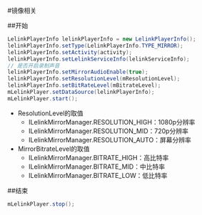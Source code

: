 #镜像相关

##开始
```java
LelinkPlayerInfo lelinkPlayerInfo = new LelinkPlayerInfo();
lelinkPlayerInfo.setType(LelinkPlayerInfo.TYPE_MIRROR);
lelinkPlayerInfo.setActivity(activity);
lelinkPlayerInfo.setLelinkServiceInfo(lelinkServiceInfo);
// 是否开启录制声音
lelinkPlayerInfo.setMirrorAudioEnable(true);
lelinkPlayerInfo.setResolutionLevel(mResolutionLevel);
lelinkPlayerInfo.setBitRateLevel(mBitrateLevel);
mLelinkPlayer.setDataSource(lelinkPlayerInfo);
mLelinkPlayer.start();
```
- ResolutionLevel的取值
    - ILelinkMirrorManager.RESOLUTION_HIGH：1080p分辨率
    - ILelinkMirrorManager.RESOLUTION_MID：720p分辨率
    - ILelinkMirrorManager.RESOLUTION_AUTO：屏幕分辨率
- MirrorBitrateLevel的取值
    - ILelinkMirrorManager.BITRATE_HIGH：高比特率
    - ILelinkMirrorManager.BITRATE_MID：中比特率
    - ILelinkMirrorManager.BITRATE_LOW：低比特率

##结束
```java
mLelinkPlayer.stop();
```